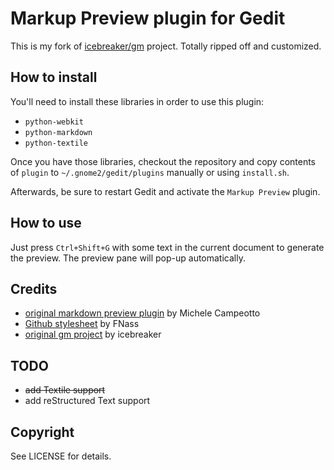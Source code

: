 Markup Preview plugin for Gedit
===============================

This is my fork of [icebreaker/gm](https://github.com/icebreaker/gm) project. Totally ripped off and customized.

How to install
--------------

You'll need to install these libraries in order to use this plugin:

* <code>python-webkit</code>
* <code>python-markdown</code>
* <code>python-textile</code>

Once you have those libraries, checkout the repository and copy contents of <code>plugin</code> to <code>~/.gnome2/gedit/plugins</code> manually or using <code>install.sh</code>.

Afterwards, be sure to restart Gedit and activate the `Markup Preview` plugin.

How to use
----------
Just press `Ctrl+Shift+G` with some text in the current document to generate the preview.  The preview pane will pop-up automatically.

Credits
-------

* [original markdown preview plugin](http://live.gnome.org/Gedit/MarkdownSupport) by Michele Campeotto
* [Github stylesheet](http://fgnass.posterous.com/github-markdown-preview) by FNass
* [original gm project](https://github.com/icebreaker/gm) by icebreaker

TODO
----

* <del>add Textile support</del>
* add reStructured Text support

Copyright
---------

See LICENSE for details.
